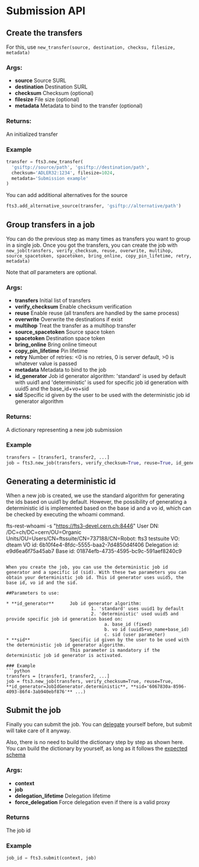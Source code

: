 Submission API
==============

Create the transfers
--------------------
For this, use `new_transfer(source, destination, checksu, filesize, metadata)`

### Args:
* **source**      Source SURL
* **destination** Destination SURL
* **checksum**    Checksum (optional)
* **filesize**    File size (optional)
* **metadata**    Metadata to bind to the transfer (optional)

### Returns:
An initialized transfer

### Example
```python
transfer = fts3.new_transfer(
  'gsiftp://source/path', 'gsiftp://destination/path',
  checksum='ADLER32:1234', filesize=1024,
  metadata='Submission example'
)
```

You can add additional alternatives for the source

```python
fts3.add_alternative_source(transfer, 'gsiftp://alternative/path')
```

Group transfers in a job
------------------------
You can do the previous step as many times as transfers you want to group in a single job.
Once you got the transfers, you can create the job with
`new_job(transfers, verify_checksum, reuse, overwrite, multihop, source_spacetoken, spacetoken, bring_online, copy_pin_lifetime, retry, metadata)`

Note that _all_ parameters are optional.

### Args:
* **transfers**         Initial list of transfers
* **verify_checksum**   Enable checksum verification
* **reuse**             Enable reuse (all transfers are handled by the same process)
* **overwrite**         Overwrite the destinations if exist
* **multihop**          Treat the transfer as a multihop transfer
* **source_spacetoken** Source space token
* **spacetoken**        Destination space token
* **bring_online**      Bring online timeout
* **copy_pin_lifetime** Pin lifetime
* **retry**             Number of retries: <0 is no retries, 0 is server default, >0 is whatever value is passed
* **metadata**          Metadata to bind to the job
* **id_generator**      Job id generator algorithm: 'standard' is used by default with uuid1 and 'deterministic' is used for specific job id generation with uuid5 and the base_id+vo+sid
* **sid** 				Specific id given by the user to be used with the deterministic job id generator algorithm
### Returns:
A dictionary representing a new job submission

### Example
```python
transfers = [transfer1, transfer2, ...]
job = fts3.new_job(transfers, verify_checksum=True, reuse=True, id_generator=JobIdGenerator.deterministic, sid='6067830a-8596-4093-86f4-3ab940ebf876' ...)
```

Generating a deterministic id
-----------------------------
When a new job is created, we use the standard algorithm for generating the ids based on uuid1 by default. 
However, the possibility of generating a deterministic id is implemented based on the base id and a vo id, which can be checked by executing the whoami command. 

fts-rest-whoami -s "https://fts3-devel.cern.ch:8446"
User DN: /DC=ch/DC=cern/OU=Organic Units/OU=Users/CN=ftssuite/CN=737188/CN=Robot: fts3 testsuite
VO: dteam
VO id: 6b10f4e4-8fdc-5555-baa2-7d4850d4f406
Delegation id: e9d6ea6f75a45ab7
Base id: 01874efb-4735-4595-bc9c-591aef8240c9
```

When you create the job, you can use the deterministic job id generator and a specific id (sid). With these two parameters you can obtain your deterministic job id. This id generator uses uuid5, the base id, vo id and the sid. 

##Parameters to use:

* **id_generator**      Job id generator algorithm: 
								1. 'standard' uses uuid1 by default
								2. 'deterministic' used uuid5 and provide specific job id generation based on:
									 a. base_id (fixed)
									 b. vo id (uuid5+vo_name+base_id)
									 c. sid (user parameter)
* **sid** 				Specific id given by the user to be used with the deterministic job id generator algorithm. 
						This parameter is mandatory if the deterministic job id generator is activated.

### Example
```python
transfers = [transfer1, transfer2, ...]
job = fts3.new_job(transfers, verify_checksum=True, reuse=True, **id_generator=JobIdGenerator.deterministic**, **sid='6067830a-8596-4093-86f4-3ab940ebf876'** ...)
```

Submit the job
--------------
Finally you can submit the job. You can [delegate](README.md#delegate) yourself before, but submit will
take care of it anyway.

Also, there is no need to build the dictionary step by step as shown here. You can build the dictionary by yourself,
as long as it follows the [expected schema](../api-curl.md#get-the-submit-schema)

### Args:
* **context**
* **job**
* **delegation_lifetime** Delegation lifetime
* **force_delegation**    Force delegation even if there is a valid proxy

### Returns
The job id

### Example
```python
job_id = fts3.submit(context, job)
```
